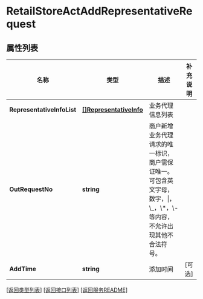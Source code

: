 # RetailStoreActAddRepresentativeRequest

## 属性列表

名称 | 类型 | 描述 | 补充说明
------------ | ------------- | ------------- | -------------
**RepresentativeInfoList** | [**[]RepresentativeInfo**](RepresentativeInfo.md) | 业务代理信息列表 | 
**OutRequestNo** | **string** | 商户新增业务代理请求的唯一标识，商户需保证唯一。可包含英文字母，数字，\\|，\\_，\\*，\\-等内容，不允许出现其他不合法符号。 | 
**AddTime** | **string** | 添加时间 | [可选] 

[\[返回类型列表\]](README.md#类型列表)
[\[返回接口列表\]](README.md#接口列表)
[\[返回服务README\]](README.md)


